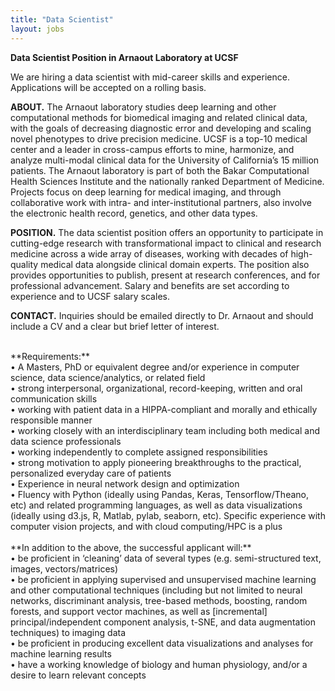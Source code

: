 ```yaml
---
title: "Data Scientist"
layout: jobs
---
```


**Data Scientist Position in Arnaout Laboratory at UCSF**
<br>

We are hiring a data scientist with mid-career skills and experience. Applications will be accepted on a rolling basis.<br>

**ABOUT.** The Arnaout laboratory studies deep learning and other computational methods for biomedical imaging and related clinical data, with the goals of decreasing diagnostic error and developing and scaling novel phenotypes to drive precision medicine. UCSF is a top-10 medical center and a leader in cross-campus efforts to mine, harmonize, and analyze multi-modal clinical data for the University of California’s 15 million patients. The Arnaout laboratory is part of both the Bakar Computational Health Sciences Institute and the nationally ranked Department of Medicine. Projects focus on deep learning for medical imaging, and through collaborative work with intra- and inter-institutional partners, also involve the electronic health record, genetics, and other data types.<br>

**POSITION.** The data scientist position offers an opportunity to participate in cutting-edge research with transformational impact to clinical and research medicine across a wide array of diseases, working with decades of high-quality medical data alongside clinical domain experts. The position also provides opportunities to publish, present at research conferences, and for professional advancement. Salary and benefits are set according to experience and to UCSF salary scales.<br>

**CONTACT.** Inquiries should be emailed directly to Dr. Arnaout and should include a CV and a clear but brief letter of interest.<br>

<br>
**Requirements:** <br>
•	A Masters, PhD or equivalent degree and/or experience in computer science, data science/analytics, or related field<br>
•	strong interpersonal, organizational, record-keeping, written and oral communication skills<br>
•	working with patient data in a HIPPA-compliant and morally and ethically responsible manner<br>
•	working closely with an interdisciplinary team including both medical and data science professionals<br>
•	working independently to complete assigned responsibilities<br>
•	strong motivation to apply pioneering breakthroughs to the practical, personalized everyday care of patients<br>
•	Experience in neural network design and optimization<br>
•	Fluency with Python (ideally using Pandas, Keras, Tensorflow/Theano, etc) and related programming languages, as well as data visualizations (ideally using d3.js, R, Matlab, pylab, seaborn, etc). Specific experience with computer vision projects, and with cloud computing/HPC is a plus<br>

<br>
**In addition to the above, the successful applicant will:**<br>
•	be proficient in ‘cleaning’ data of several types (e.g. semi-structured text, images, vectors/matrices)<br>
•	be proficient in applying supervised and unsupervised machine learning and other computational techniques (including but not limited to neural networks, discriminant analysis, tree-based methods, boosting, random forests, and support vector machines, as well as [incremental] principal/independent component analysis, t-SNE, and data augmentation techniques) to imaging data<br>
•	be proficient in producing excellent data visualizations and analyses for machine learning results<br>
•	have a working knowledge of biology and human physiology, and/or a desire to learn relevant concepts <br>











